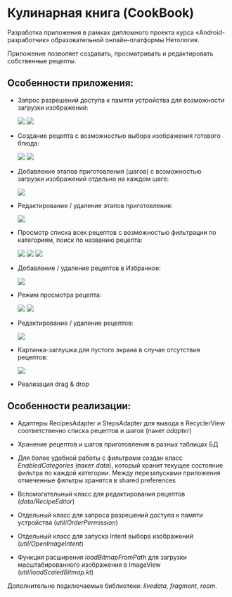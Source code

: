 # Кулинарная книга (CookBook)
Разработка приложения в рамках дипломного проекта курса «Android-разработчик» образовательной онлайн-платформы Нетология.

Приложение позволяет создавать, просматривать и редактировать собственные рецепты.

## Особенности приложения:
* Запрос разрешений доступа к памяти устройства для возможности загрузки изображений:

  ![](img/Screenshot_dialog_for_permissions.jpg)  ![](img/Screenshot_order_permissions.jpg)
* Создание рецепта с возможностью выбора изображения готового блюда:

  ![](img/Screenshot_recipe_create.jpg)   ![](img/Screenshot_create_recipe_message.jpg)
* Добавление этапов приготовления (шагов) с возможностью загрузки изображений отдельно на каждом шаге:

  ![](img/Screenshot_create_step.jpg)
* Редактирование / удаление этапов приготовления:

  ![](img/Screenshot_steps_edit_remove.jpg)
* Просмотр списка всех рецептов с возможностью фильтрации по категориям, поиск по названию рецепта:

  ![](img/Screenshot_recipes.jpg)   ![](img/Screenshot_filters.jpg)   ![](img/Screenshot_search.jpg)
* Добавление / удаление рецептов в Избранное:

  ![](img/Screenshot_favorites.jpg)
* Режим просмотра рецепта:

  ![](img/Screenshot_recipe_preview.jpg)    ![](img/Screenshot_steps_preview.jpg)
* Редактирование / удаление рецептов:

  ![](img/Screenshot_recipes_edit_remove.jpg)
* Картинка-заглушка для пустого экрана в случае отсутствия рецептов:

  ![](img/Screenshot_blank_page.jpg)
* Реализация drag & drop

## Особенности реализации:
* Адаптеры RecipesAdapter и StepsAdapter для вывода в RecyclerView соответственно списка рецептов и шагов (пакет *adapter*)

* Хранение рецептов и шагов приготовления в разных таблицах БД

* Для более удобной работы с фильтрами создан класс *EnabledCategories* (пакет *data*), который хранит текущее состояние фильтра по каждой категории. Между перезапусками приложения отмеченные фильтры хранятся в shared preferences

* Вспомогательный класс для редактирования рецептов (*data/RecipeEditor*)

* Отдельный класс для запроса разрешений доступа к памяти устройства (*util/OrderPermission*)

* Отдельный класс для запуска Intent выбора изображений (*util/OpenImageIntent*)

* Функция расширения *loadBitmapFromPath* для загрузки масштабированного изображения в ImageView (*util/loadScaledBitmap.kt*)

Дополнительно подключаемые библиотеки: *livedata*, *fragment*, *room*.
